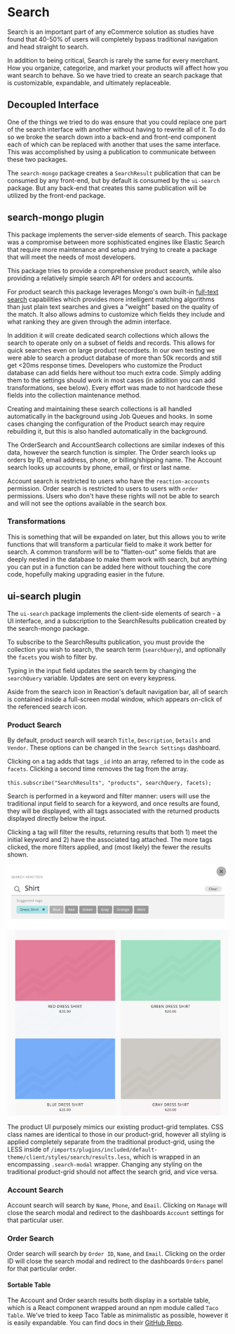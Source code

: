 # Search

Search is an important part of any eCommerce solution as studies have found that
40-50% of users will completely bypass traditional navigation and head straight
to search.

In addition to being critical, Search is rarely the same for every merchant. How
you organize, categorize, and market your products will affect how you want
search to behave. So we have tried to create an search package that is customizable,
expandable, and ultimately replaceable.

## Decoupled Interface

One of the things we tried to do was ensure that you could replace one part
of the search interface with another without having to rewrite all of it. To do so
we broke the search down into a back-end and front-end component each of which
can be replaced with another that uses the same interface. This was accomplished
by using a publication to communicate between these two packages.

The `search-mongo` package creates a `SearchResult` publication that can be consumed
by any front-end, but by default is consumed by the `ui-search` package. But any
back-end that creates this same publication will be utilized by the front-end package.

## search-mongo plugin

This package implements the server-side elements of search. This package was a
compromise between more sophisticated engines like Elastic Search that require
more maintenance and setup and trying to create a package that will meet the needs
of most developers.

This package tries to provide a comprehensive product search, while also providing a
relatively simple search API for orders and accounts.

For product search this package leverages Mongo's own built-in [full-text search](https://docs.mongodb.com/manual/reference/operator/query/text/)
capabilities which provides more intelligent matching algorithms than just plain text searches and
gives a "weight" based on the quality of the match. It also allows admins to customize
which fields they include and what ranking they are given through the admin
interface.

In addition it will create dedicated search collections which allows the search
to operate only on a subset of fields and records. This allows for quick
searches even on large product recordsets. In our own testing we were able to search
a product database of more than 50k records and still get <20ms response times. Developers
who customize the Product database can add fields here without too much extra code. Simply
adding them to the settings should work in most cases (in addition you can add
transformations, see below). Every effort was made to not hardcode these fields into
the collection maintenance method.

Creating and maintaining these search collections is all handled automatically
in the background using Job Queues and hooks. In some cases changing the configuration
of the Product search may require rebuilding it, but this is also handled automatically
in the background.

The OrderSearch and AccountSearch collections are similar indexes of this data,
however the search function is simpler. The Order search looks up orders by
ID, email address, phone, or billing/shipping name. The Account search looks up accounts by
phone, email, or first or last name.

Account search is restricted to users who have the `reaction-accounts` permission. Order
search is restricted to users to users with `order` permissions. Users who don't
have these rights will not be able to search and will not see the options available in the
search box.

### Transformations

This is something that will be expanded on later, but this allows you to write
functions that will transform a particular field to make it work better for search.
A common transform will be to "flatten-out" some fields that are deeply nested
in the database to make them work with search, but anything you can put in a function
can be added here without touching the core code, hopefully making upgrading easier
in the future.

## ui-search plugin

The `ui-search` package implements the client-side elements of search - a UI interface, and a subscription to the SearchResults publication created by the search-mongo package.

To subscribe to the SearchResults publication, you must provide the collection you wish to search, the search term (`searchQuery`), and optionally the `facets` you wish to filter by.

Typing in the input field updates the search term by changing the `searchQuery` variable. Updates are sent on every keypress.

Aside from the search icon in Reaction's default navigation bar, all of search is contained inside a full-screen modal window, which appears on-click of the referenced search icon.

### Product Search
By default, product search will search `Title`, `Description`, `Details` and `Vendor`. These options can be changed in the `Search Settings` dashboard.

Clicking on a tag adds that tags `_id` into an array, referred to in the code as `facets`. Clicking a second time removes the tag from the array.

`this.subscribe("SearchResults", "products", searchQuery, facets);`

Search is performed in a keyword and filter manner: users will use the traditional input field to search for a keyword, and once results are found, they will be displayed, with all tags associated with the returned products displayed directly below the input.

Clicking a tag will filter the results, returning results that both 1) meet the initial keyword and 2) have the associated tag attached. The more tags clicked, the more filters applied, and (most likely) the fewer the results shown.

![Search](/assets/developer-search-ui.png)

The product UI purposely mimics our existing product-grid templates. CSS class names are identical to those in our product-grid, however all styling is applied completely separate from the traditional product-grid, using the LESS inside of `/imports/plugins/included/default-theme/client/styles/search/results.less`, which is wrapped in an encompassing `.search-modal` wrapper. Changing any styling on the traditional product-grid should not affect the search grid, and vice versa.

### Account Search
Account search will search by `Name`, `Phone`, and `Email`. Clicking on `Manage` will close the search modal and redirect to the dashboards `Account` settings for that particular user.

### Order Search
Order search will search by `Order ID`, `Name`, and `Email`. Clicking on the order ID will close the search modal and redirect to the dashboards `Orders` panel for that particular order.

#### Sortable Table
The Account and Order search results both display in a sortable table, which is a React component wrapped around an npm module called `Taco Table`. We've tried to keep Taco Table as minimalistic as possible, however it is easily expandable. You can find docs in their [GitHub Repo](https://github.com/pbeshai/react-taco-table).
